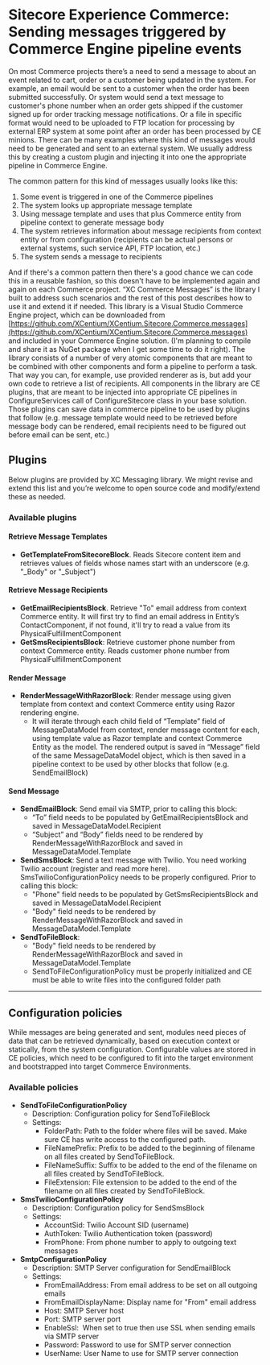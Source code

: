 # Sitecore Experience Commerce: Sending messages triggered by Commerce Engine pipeline events

On most Commerce projects there’s a need to send a message to about an event related to cart, order or a customer being updated in the system. For example, an email would be sent to a customer when the order has been submitted successfully. Or system would send a text message to customer's phone number when an order gets shipped if the customer signed up for order tracking message notifications. Or a file in specific format would need to be uploaded to FTP location for processing by external ERP system at some point after an order has been processed by CE minions. There can be many examples where this kind of messages would need to be generated and sent to an external system. We usually address this by creating a custom plugin and injecting it into one the appropriate pipeline in Commerce Engine.

The common pattern for this kind of messages usually looks like this:
1.  Some event is triggered in one of the Commerce pipelines
2.  The system looks up appropriate message template
3.  Using message template and uses that plus Commerce entity from pipeline context to generate message body
4.  The system retrieves information about message recipients from context entity or from configuration (recipients can be actual persons or external systems, such service API, FTP location, etc.)
5.  The system sends a message to recipients

And if there's a common pattern then there's a good chance we can code this in a reusable fashion, so this doesn't have to be implemented again and again on each Commerce project. “XC Commerce Messages” is the library I built to address such scenarios and the rest of this post describes how to use it and extend it if needed. This library is a Visual Studio Commerce Engine project, which can be downloaded from <span>[https://github.com/XCentium/XCentium.Sitecore.Commerce.messages](https://github.com/XCentium/XCentium.Sitecore.Commerce.messages)</span> and included in your Commerce Engine solution. (I'm planning to compile and share it as NuGet package when I get some time to do it right). The library consists of a number of very atomic components that are meant to be combined with other components and form a pipeline to perform a task. That way you can, for example, use provided renderer as is, but add your own code to retrieve a list of recipients. All components in the library are CE plugins, that are meant to be injected into appropriate CE pipelines in ConfigureServices call of ConfigureSitecore class in your base solution. Those plugins can save data in commerce pipeline to be used by plugins that follow (e.g. message template would need to be retrieved before message body can be rendered, email recipients need to be figured out before email can be sent, etc.)

## Plugins

Below plugins are provided by XC Messaging library. We might revise and extend this list and you’re welcome to open source code and modify/extend these as needed.

### Available plugins

#### Retrieve Message Templates

*   **GetTemplateFromSitecoreBlock**. Reads Sitecore content item and retrieves values of fields whose names start with an underscore (e.g. "_Body" or "_Subject")

#### Retrieve Message Recipients

*   **GetEmailRecipientsBlock**. Retrieve "To" email address from context Commerce entity. It will first try to find an email address in Entity’s ContactComponent, if not found, it'll try to read a value from its PhysicalFulfillmentComponent
*   **GetSmsRecipientsBlock**: Retrieve customer phone number from context Commerce entity. Reads customer phone number from PhysicalFulfillmentComponent

#### Render Message

*   **RenderMessageWithRazorBlock**: Render message using given template from context and context Commerce entity using Razor rendering engine.
    *   It will iterate through each child field of “Template” field of MessageDataModel from context, render message content for each, using template value as Razor template and context Commerce Entity as the model. The rendered output is saved in “Message” field of the same MessageDataModel object, which is then saved in a pipeline context to be used by other blocks that follow (e.g. SendEmailBlock)

#### Send Message

*   **SendEmailBlock**: Send email via SMTP, prior to calling this block:
    *   “To” field needs to be populated by GetEmailRecipientsBlock and saved in MessageDataModel.Recipient
    *   “Subject” and “Body” fields need to be rendered by RenderMessageWithRazorBlock and saved in MessageDataModel.Template
*   **SendSmsBlock**: Send a text message with Twilio. You need working Twilio account (register and read more here). SmsTwilioConfigurationPolicy needs to be properly configured. Prior to calling this block:
    *   "Phone" field needs to be populated by GetSmsRecipientsBlock and saved in MessageDataModel.Recipient
    *   "Body" field needs to be rendered by RenderMessageWithRazorBlock and saved in MessageDataModel.Template
*   **SendToFileBlock**:
    *   "Body" field needs to be rendered by RenderMessageWithRazorBlock and saved in MessageDataModel.Template
    *   SendToFileConfigurationPolicy must be properly initialized and CE must be able to write files into the configured folder path

* * *

## Configuration policies

While messages are being generated and sent, modules need pieces of data that can be retrieved dynamically, based on execution context or statically, from the system configuration. Configurable values are stored in CE policies, which need to be configured to fit into the target environment and bootstrapped into target Commerce Environments.

### Available policies

*   **SendToFileConfigurationPolicy**
    *   Description: Configuration policy for SendToFileBlock
    *   Settings:
        *   FolderPath: Path to the folder where files will be saved. Make sure CE has write access to the configured path.
        *   FileNamePrefix: Prefix to be added to the beginning of filename on all files created by SendToFileBlock.
        *   FileNameSuffix: Suffix to be added to the end of the filename on all files created by SendToFileBlock.
        *   FileExtension: File extension to be added to the end of the filename on all files created by SendToFileBlock.
*   **SmsTwilioConfigurationPolicy**
    *   Description: Configuration policy for SendSmsBlock
    *   Settings:
        *   AccountSid: Twilio Account SID (username)
        *   AuthToken: Twilio Authentication token (password)
        *   FromPhone: From phone number to apply to outgoing text messages
*   **SmtpConfigurationPolicy**
    *   Description: SMTP Server configuration for SendEmailBlock
    *   Settings:
        *   FromEmailAddress: From email address to be set on all outgoing emails
        *   FromEmailDisplayName: Display name for "From" email address
        *   Host: SMTP Server host
        *   Port: SMTP server port
        *   EnableSsl:  When set to true then use SSL when sending emails via SMTP server
        *   Password: Password to use for SMTP server connection
        *   UserName: User Name to use for SMTP server connection
